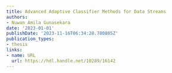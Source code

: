 ```yaml
---
title: Advanced Adaptive Classifier Methods for Data Streams
authors:
- Nuwan Amila Gunasekara
date: '2023-01-01'
publishDate: '2023-11-16T06:34:28.780805Z'
publication_types:
- thesis
links:
- name: URL
  url: https://hdl.handle.net/10289/16142
---
```

